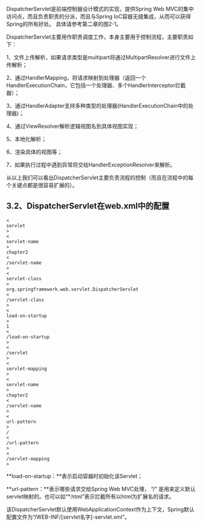 DispatcherServlet是前端控制器设计模式的实现，提供Spring Web MVC的集中访问点，而且负责职责的分派，而且与Spring IoC容器无缝集成，从而可以获得Spring的所有好处。 具体请参考第二章的图2-1。



DispatcherServlet主要用作职责调度工作，本身主要用于控制流程，主要职责如下：

1、文件上传解析，如果请求类型是multipart将通过MultipartResolver进行文件上传解析；

2、通过HandlerMapping，将请求映射到处理器（返回一个HandlerExecutionChain，它包括一个处理器、多个HandlerInterceptor拦截器）；

3、通过HandlerAdapter支持多种类型的处理器\(HandlerExecutionChain中的处理器\)；

4、通过ViewResolver解析逻辑视图名到具体视图实现；

5、本地化解析；

6、渲染具体的视图等；

7、如果执行过程中遇到异常将交给HandlerExceptionResolver来解析。



从以上我们可以看出DispatcherServlet主要负责流程的控制（而且在流程中的每个关键点都是很容易扩展的）。



## 3.2、DispatcherServlet在web.xml中的配置

```
<
servlet
>
<
servlet-name
>
chapter2
<
/servlet-name
>
<
servlet-class
>
org.springframework.web.servlet.DispatcherServlet
<
/servlet-class
>
<
load-on-startup
>
1
<
/load-on-startup
>
<
/servlet
>
<
servlet-mapping
>
<
servlet-name
>
chapter2
<
/servlet-name
>
<
url-pattern
>
/
<
/url-pattern
>
<
/servlet-mapping
>
```



**load-on-startup：**表示启动容器时初始化该Servlet；

**url-pattern：**表示哪些请求交给Spring Web MVC处理， “/” 是用来定义默认servlet映射的。也可以如“\*.html”表示拦截所有以html为扩展名的请求。



该DispatcherServlet默认使用WebApplicationContext作为上下文，Spring默认配置文件为“/WEB-INF/\[servlet名字\]-servlet.xml”。

